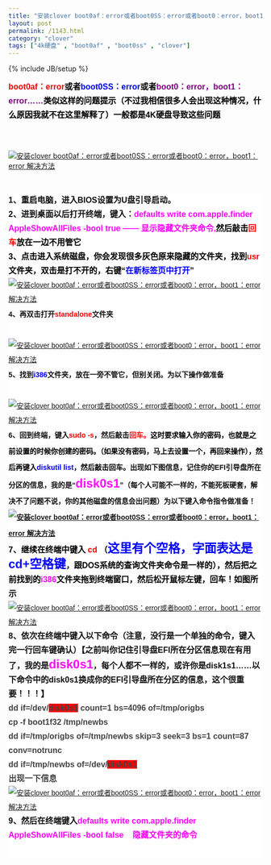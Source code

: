```yaml
---
title: "安装clover boot0af：error或者boot0SS：error或者boot0：error，boot1：error 解决方法"
layout: post
permalink: /1143.html
category: "clover"
tags: ["4k硬盘" , "boot0af" , "boot0ss" , "clover"]
---
```

{% include JB/setup %}

<span style="word-wrap: break-word; font-weight: bold; color: #111111; font-family: 微软雅黑, Arial, HELVETICA; font-size: 14px; line-height: 28px; background-color: #fefefe;"><span style="word-wrap: break-word; font-size: medium;"><span style="word-wrap: break-word; color: #000000;"><span style="word-wrap: break-word; color: red;">boot0af：error</span>或者<span style="word-wrap: break-word; color: blue;">boot0SS：error<span style="word-wrap: break-word; color: black;">或者<span style="word-wrap: break-word; color: purple;">boot0：error，boot1：error……</span>类似这样的问题</span></span>提示（不过我相信很多人会出现这种情况，什么原因我就不在这里解释了）一般都是4K硬盘导致这些问题</span></span></span>

<span style="word-wrap: break-word; font-weight: bold; color: #111111; font-family: 微软雅黑, Arial, HELVETICA; font-size: 14px; line-height: 28px; background-color: #fefefe;"><span style="word-wrap: break-word; font-size: medium;"><span style="word-wrap: break-word; color: #000000;"> </span></span></span>

<a href="/wp-content/uploads/sinapicv2-backup/1143-ww4-bmiddle-a316108djw1enw8ev5m5zj20m20fr75m.jpg" target="_blank"><img src="/wp-content/uploads/sinapicv2-backup/1143-ww4-large-a316108djw1enw8ev5m5zj20m20fr75m.jpg" alt="安装clover boot0af：error或者boot0SS：error或者boot0：error，boot1：error 解决方法" /></a>

&nbsp;

<div style="word-wrap: break-word; color: #111111; font-family: 微软雅黑, Arial, HELVETICA; font-size: 14px; line-height: 28px; background-color: #fefefe;" align="left">
  <span style="word-wrap: break-word; font-weight: bold;"><span style="word-wrap: break-word; font-size: medium;">1、重启电脑，进入BIOS设置为U盘引导启动。</span></span>
</div>

<div style="word-wrap: break-word; color: #111111; font-family: 微软雅黑, Arial, HELVETICA; font-size: 14px; line-height: 28px; background-color: #fefefe;" align="left">
  <span style="word-wrap: break-word; font-weight: bold;"><span style="word-wrap: break-word; font-size: medium;">2、进到桌面以后打开终端，键入：<span style="word-wrap: break-word; color: #ff00ff;">defaults write com.apple.finder AppleShowAllFiles -bool true —— 显示隐藏文件夹命令,<span style="word-wrap: break-word; color: black;">然后敲击</span><span style="word-wrap: break-word; color: red;">回车</span><span style="word-wrap: break-word; color: black;">放在一边不用管它</span></span></span></span>
</div>

<div style="word-wrap: break-word; color: #111111; font-family: 微软雅黑, Arial, HELVETICA; font-size: 14px; line-height: 28px; background-color: #fefefe;" align="left">
  <span style="word-wrap: break-word; font-weight: bold;"><span style="word-wrap: break-word; font-size: medium;"><span style="word-wrap: break-word; color: black;">3、点击进入系统磁盘，你会发现很多灰色原来隐藏的文件夹，找到<span style="word-wrap: break-word; color: red;">usr</span>文件夹，</span><span style="word-wrap: break-word; color: black;">双击是打不开的，右键“<span style="word-wrap: break-word; color: blue;">在新标签页中打开</span>”</span></span></span>
</div>

<div style="word-wrap: break-word; color: #111111; font-family: 微软雅黑, Arial, HELVETICA; font-size: 14px; line-height: 28px; background-color: #fefefe;" align="left">
</div>

<div style="word-wrap: break-word; color: #111111; font-family: 微软雅黑, Arial, HELVETICA; font-size: 14px; line-height: 28px; background-color: #fefefe;" align="left">
  <a href="/wp-content/uploads/sinapicv2-backup/1143-ww3-bmiddle-a316108djw1enw8f0in9ej20m20frgna.jpg" target="_blank"><img src="/wp-content/uploads/sinapicv2-backup/1143-ww3-large-a316108djw1enw8f0in9ej20m20frgna.jpg" alt="安装clover boot0af：error或者boot0SS：error或者boot0：error，boot1：error 解决方法" /></a>
</div>

<div style="word-wrap: break-word; color: #111111; font-family: 微软雅黑, Arial, HELVETICA; font-size: 14px; line-height: 28px; background-color: #fefefe;" align="left">
</div>

<div style="word-wrap: break-word; color: #111111; font-family: 微软雅黑, Arial, HELVETICA; font-size: 14px; line-height: 28px; background-color: #fefefe;" align="left">
  <span style="word-wrap: break-word; font-weight: bold; font-family: 微软雅黑, Arial, HELVETICA; line-height: 32px; background-color: #fefefe;">4、再双击打开<span style="word-wrap: break-word; color: red;">standalone</span>文件夹</span>
</div>

<div style="word-wrap: break-word; color: #111111; font-family: 微软雅黑, Arial, HELVETICA; font-size: 14px; line-height: 28px; background-color: #fefefe;" align="left">
  <span style="word-wrap: break-word; font-weight: bold; font-family: 微软雅黑, Arial, HELVETICA; line-height: 32px; background-color: #fefefe;"> </span>
</div>

<div style="word-wrap: break-word; color: #111111; font-family: 微软雅黑, Arial, HELVETICA; font-size: 14px; line-height: 28px; background-color: #fefefe;" align="left">
  <a href="/wp-content/uploads/sinapicv2-backup/1143-ww3-bmiddle-a316108djw1enw8f7oeoqj20m20frmz9.jpg" target="_blank"><img src="/wp-content/uploads/sinapicv2-backup/1143-ww3-large-a316108djw1enw8f7oeoqj20m20frmz9.jpg" alt="安装clover boot0af：error或者boot0SS：error或者boot0：error，boot1：error 解决方法" /></a>
</div>

<div style="word-wrap: break-word; color: #111111; font-family: 微软雅黑, Arial, HELVETICA; font-size: 14px; line-height: 28px; background-color: #fefefe;" align="left">
</div>

<div style="word-wrap: break-word; color: #111111; font-family: 微软雅黑, Arial, HELVETICA; font-size: 14px; line-height: 28px; background-color: #fefefe;" align="left">
  <span style="word-wrap: break-word; font-weight: bold; font-family: 微软雅黑, Arial, HELVETICA; line-height: 32px; background-color: #fefefe;">5、找到<span style="word-wrap: break-word; color: blue;">i386</span>文件夹，放在一旁不管它，但别关闭。为以下操作做准备</span>
</div>

<div style="word-wrap: break-word; color: #111111; font-family: 微软雅黑, Arial, HELVETICA; font-size: 14px; line-height: 28px; background-color: #fefefe;" align="left">
  <span style="word-wrap: break-word; font-weight: bold; font-family: 微软雅黑, Arial, HELVETICA; line-height: 32px; background-color: #fefefe;"> </span>
</div>

<div style="word-wrap: break-word; color: #111111; font-family: 微软雅黑, Arial, HELVETICA; font-size: 14px; line-height: 28px; background-color: #fefefe;" align="left">
  <a href="/wp-content/uploads/sinapicv2-backup/1143-ww1-bmiddle-a316108djw1enw8fb201tj20m20frmyr.jpg" target="_blank"><img src="/wp-content/uploads/sinapicv2-backup/1143-ww1-large-a316108djw1enw8fb201tj20m20frmyr.jpg" alt="安装clover boot0af：error或者boot0SS：error或者boot0：error，boot1：error 解决方法" /></a>
</div>

<div style="word-wrap: break-word; color: #111111; font-family: 微软雅黑, Arial, HELVETICA; font-size: 14px; line-height: 28px; background-color: #fefefe;" align="left">
</div>

<div style="word-wrap: break-word; color: #111111; font-family: 微软雅黑, Arial, HELVETICA; font-size: 14px; line-height: 28px; background-color: #fefefe;" align="left">
  <span style="word-wrap: break-word; font-weight: bold; font-family: 微软雅黑, Arial, HELVETICA; line-height: 32px; background-color: #fefefe;">6、回到终端，键入<span style="word-wrap: break-word; color: red;">sudo -s</span>，然后敲击<span style="word-wrap: break-word; color: red;">回车。<span style="word-wrap: break-word; color: black;">这时要求输入你的密码，也就是之前设置的时候你创建的密码。（如果没有密码，马上去设置一个，再回来操作），然后再键入<span style="word-wrap: break-word; color: blue;">diskutil list</span>，然后敲击回车。</span></span>出现如下图信息，记住你的EFI引导盘所在分区的信息，我的是“<span style="word-wrap: break-word; font-size: x-large;"><span style="word-wrap: break-word; color: #ff00ff;">disk0s1</span></span>”（每个人可能不一样的，不能死板硬套，解决不了问题不说，你的其他磁盘的信息会出问题）为以下键入命令指令做准备！<a href="/wp-content/uploads/sinapicv2-backup/1143-ww1-bmiddle-a316108djw1enw8fgetunj20m20fr40l.jpg" target="_blank"><img src="/wp-content/uploads/sinapicv2-backup/1143-ww1-large-a316108djw1enw8fgetunj20m20fr40l.jpg" alt="安装clover boot0af：error或者boot0SS：error或者boot0：error，boot1：error 解决方法" /></a></span>
</div>

<div style="word-wrap: break-word; color: #111111; font-family: 微软雅黑, Arial, HELVETICA; font-size: 14px; line-height: 28px; background-color: #fefefe;" align="left">
</div>

<div style="word-wrap: break-word; color: #111111; font-family: 微软雅黑, Arial, HELVETICA; font-size: 14px; line-height: 28px; background-color: #fefefe;" align="left">
  <span style="word-wrap: break-word; font-weight: bold; color: #111111; font-family: 微软雅黑, Arial, HELVETICA; font-size: 14px; line-height: 28px; background-color: #fefefe;"><span style="word-wrap: break-word; font-size: medium;"><span style="word-wrap: break-word; color: black;">7、继续在终端中键入 <span style="word-wrap: break-word; color: red;">cd </span>（<span style="word-wrap: break-word; font-size: x-large;"><span style="word-wrap: break-word; color: blue;">这里有个空格，字面表达是cd+空格键</span></span>，跟DOS系统的查询文件夹命令是一样的），然后把之前找到的<span style="word-wrap: break-word; color: #ff00ff;">i386</span>文件夹拖到终端窗口，然后松开鼠标左键，回车！如图所</span>示</span></span>
</div>

<div style="word-wrap: break-word; color: #111111; font-family: 微软雅黑, Arial, HELVETICA; font-size: 14px; line-height: 28px; background-color: #fefefe;" align="left">
  <a href="/wp-content/uploads/sinapicv2-backup/1143-ww2-bmiddle-a316108djw1enw8flfhfrj20m20fr75z.jpg" target="_blank"><img src="/wp-content/uploads/sinapicv2-backup/1143-ww2-large-a316108djw1enw8flfhfrj20m20fr75z.jpg" alt="安装clover boot0af：error或者boot0SS：error或者boot0：error，boot1：error 解决方法" /></a>
</div>

<div style="word-wrap: break-word; color: #111111; font-family: 微软雅黑, Arial, HELVETICA; font-size: 14px; line-height: 28px; background-color: #fefefe;" align="left">
</div>

<div style="word-wrap: break-word; color: #111111; font-family: 微软雅黑, Arial, HELVETICA; font-size: 14px; line-height: 28px; background-color: #fefefe;" align="left">
  <div style="word-wrap: break-word; color: #111111; font-family: 微软雅黑, Arial, HELVETICA; font-size: 14px; line-height: 28px; background-color: #fefefe;" align="left">
    <span style="word-wrap: break-word; font-weight: bold;"><span style="word-wrap: break-word; font-size: medium;">8、依次在终端中键入以下命令（注意，没行是一个单独的命令，键入完一行回车键确认）【之前叫你记住引导盘EFI所在分区信息现在有用了，我的是<span style="word-wrap: break-word; font-size: x-large;"><span style="word-wrap: break-word; color: #ff00ff;">disk0s1</span></span>，每个人都不一样的，或许你是disk1s1……以下命令中的disk0s1换成你的EFI引导盘所在分区的信息，这个很重要！！！】</span></span>
  </div>
  
  <div style="word-wrap: break-word; color: #111111; font-family: 微软雅黑, Arial, HELVETICA; font-size: 14px; line-height: 28px; background-color: #fefefe;" align="left">
    <span style="word-wrap: break-word; font-weight: bold;"><span style="word-wrap: break-word; font-size: medium;"><span style="word-wrap: break-word; color: #444444;">dd if=/dev/<span style="word-wrap: break-word; background-color: red;">disk0s1</span> count=1 bs=4096 of=/tmp/origbs</span><br style="word-wrap: break-word;" /><span style="word-wrap: break-word; color: #444444;">cp -f boot1f32 /tmp/newbs</span></span></span>
  </div>
  
  <div style="word-wrap: break-word; color: #111111; font-family: 微软雅黑, Arial, HELVETICA; font-size: 14px; line-height: 28px; background-color: #fefefe;" align="left">
    <span style="word-wrap: break-word; font-weight: bold;"><span style="word-wrap: break-word; font-size: medium;"><span style="word-wrap: break-word; color: #444444;">dd if=/tmp/origbs of=/tmp/newbs skip=3 seek=3 bs=1 count=87 conv=notrunc<br style="word-wrap: break-word;" /></span><span style="word-wrap: break-word; color: #444444;">dd if=/tmp/newbs of=/dev/<span style="word-wrap: break-word; background-color: red;">disk0s1</span></span></span></span>
  </div>
  
  <div style="word-wrap: break-word; color: #111111; font-family: 微软雅黑, Arial, HELVETICA; font-size: 14px; line-height: 28px; background-color: #fefefe;" align="left">
    <span style="word-wrap: break-word; font-size: medium;"><span style="word-wrap: break-word; color: #444444;"><span style="word-wrap: break-word; font-weight: bold;">出现一下信息</span></span></span>
  </div>
  
  <div style="word-wrap: break-word; color: #111111; font-family: 微软雅黑, Arial, HELVETICA; font-size: 14px; line-height: 28px; background-color: #fefefe;" align="left">
    <a href="/wp-content/uploads/sinapicv2-backup/1143-ww2-bmiddle-a316108djw1enw8fssvb9j20m20fr76f.jpg" target="_blank"><img src="/wp-content/uploads/sinapicv2-backup/1143-ww2-large-a316108djw1enw8fssvb9j20m20fr76f.jpg" alt="安装clover boot0af：error或者boot0SS：error或者boot0：error，boot1：error 解决方法" /></a>
  </div>
</div>

<div style="word-wrap: break-word; color: #111111; font-family: 微软雅黑, Arial, HELVETICA; font-size: 14px; line-height: 28px; background-color: #fefefe;" align="left">
</div>

<div style="word-wrap: break-word; color: #111111; font-family: 微软雅黑, Arial, HELVETICA; font-size: 14px; line-height: 28px; background-color: #fefefe;" align="left">
  <span style="word-wrap: break-word; font-weight: bold; color: #111111; font-family: 微软雅黑, Arial, HELVETICA; font-size: 14px; line-height: 28px; background-color: #fefefe;"><span style="word-wrap: break-word; font-size: medium;">9、然后在终端键入<span style="word-wrap: break-word; color: #ff00ff;">defaults write com.apple.finder AppleShowAllFiles -bool false    隐藏文件夹的命令</span></span></span>
</div>

<div style="word-wrap: break-word; color: #111111; font-family: 微软雅黑, Arial, HELVETICA; font-size: 14px; line-height: 28px; background-color: #fefefe;" align="left">
  <span style="word-wrap: break-word; font-weight: bold; font-family: 微软雅黑, Arial, HELVETICA; line-height: 32px; background-color: #fefefe;"> </span>
</div>

